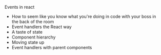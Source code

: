 Events in react
  - How to seem like you know what you're doing in code with your boss in the back of the room
  - Event handlers the React way
  - A taste of state
  - Component hierarchy
  - Moving state up
  - Event handlers with parent components